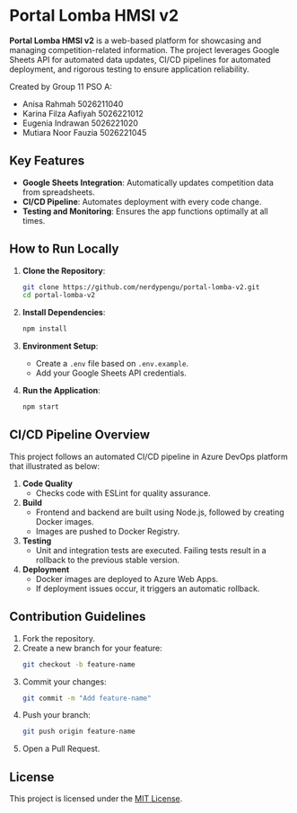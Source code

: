# Portal Lomba HMSI v2

**Portal Lomba HMSI v2** is a web-based platform for showcasing and managing competition-related information. The project leverages Google Sheets API for automated data updates, CI/CD pipelines for automated deployment, and rigorous testing to ensure application reliability.

Created by Group 11 PSO A:
- Anisa Rahmah 5026211040
- Karina Filza Aafiyah 5026221012
- Eugenia Indrawan 5026221020
- Mutiara Noor Fauzia 5026221045

## Key Features

- **Google Sheets Integration**: Automatically updates competition data from spreadsheets.
- **CI/CD Pipeline**: Automates deployment with every code change.
- **Testing and Monitoring**: Ensures the app functions optimally at all times.

## How to Run Locally

1. **Clone the Repository**:
   ```bash
   git clone https://github.com/nerdypengu/portal-lomba-v2.git
   cd portal-lomba-v2
   ```

2. **Install Dependencies**:
   ```bash
   npm install
   ```

3. **Environment Setup**:
   - Create a `.env` file based on `.env.example`.
   - Add your Google Sheets API credentials.

4. **Run the Application**:
   ```bash
   npm start
   ```

## CI/CD Pipeline Overview

This project follows an automated CI/CD pipeline in Azure DevOps platform that illustrated as below:

1. **Code Quality**
   - Checks code with ESLint for quality assurance. 
2. **Build**
   - Frontend and backend are built using Node.js, followed by creating Docker images.
   - Images are pushed to Docker Registry.
3. **Testing**
   - Unit and integration tests are executed. Failing tests result in a rollback to the previous stable version.
4. **Deployment**
   - Docker images are deployed to Azure Web Apps.
   - If deployment issues occur, it triggers an automatic rollback.

## Contribution Guidelines

1. Fork the repository.
2. Create a new branch for your feature:
   ```bash
   git checkout -b feature-name
   ```
3. Commit your changes:
   ```bash
   git commit -m "Add feature-name"
   ```
4. Push your branch:
   ```bash
   git push origin feature-name
   ```
5. Open a Pull Request.

## License

This project is licensed under the [MIT License](LICENSE).
